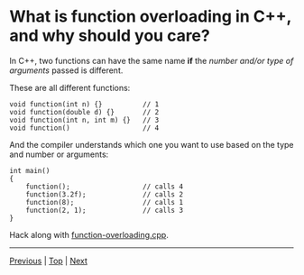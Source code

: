 # What is function overloading in C++, and why should you care?

In C++, two functions can have the same name **if** the *number and/or type of arguments* passed is different.

These are all different functions:
```
void function(int n) {}          // 1
void function(double d) {}       // 2
void function(int n, int m) {}   // 3
void function()                  // 4
```

And the compiler understands which one you want to use based on the type and number or arguments:
```
int main()
{
    function();                  // calls 4
    function(3.2f);              // calls 2
    function(8);                 // calls 1
    function(2, 1);              // calls 3
}
```

Hack along with [function-overloading.cpp](../function-overloading.cpp).

---

[Previous](./the-good-api.md) | [Top](../README.md) | [Next](./what-is-operator-overloading-and-why-should-you-care.md)